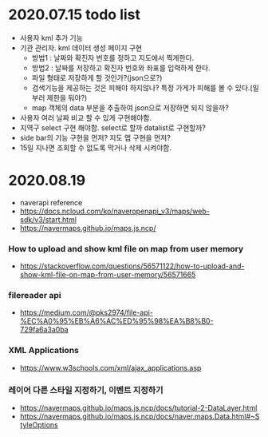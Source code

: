 # 2020.07.15 todo list
- 사용자 kml 추가 기능
- 기관 관리자. kml 데이터 생성 페이지 구현
    - 방법1 : 날짜와 확진자 번호를 정하고 지도에서 찍게한다.
    - 방법2 : 날짜를 저장하고 확진자 번호와 좌표를 입력하게 한다.
    - 파일 형태로 저장하게 할 것인가?(json으로?)
    - 검색기능을 제공하는 것은 피해야 하지않나? 특정 가게가 피해를 볼 수 있다.(일부러 제한을 둬야?)
    - map 객체의 data 부분을 추출하여 json으로 저장하면 되지 않을까?
- 사용자 여러 날짜 비교 할 수 있게 구현해야함.
- 지역구 select 구현 해야함. select로 할까 datalist로 구현할까?
- side bar의 기능 구현을 먼저? 지도 맵 구현을 먼저?
- 15일 지나면 조회할 수 없도록 막거나 삭제 시켜야함.

# 2020.08.19
- naverapi reference
- https://docs.ncloud.com/ko/naveropenapi_v3/maps/web-sdk/v3/start.html
- https://navermaps.github.io/maps.js.ncp/

### How to upload and show kml file on map from user memory
- https://stackoverflow.com/questions/56571122/how-to-upload-and-show-kml-file-on-map-from-user-memory/56571665

### filereader api
- https://medium.com/@pks2974/file-api-%EC%A0%95%EB%A6%AC%ED%95%98%EA%B8%B0-729fa6a3a0ba

### XML Applications
- https://www.w3schools.com/xml/ajax_applications.asp


### 레이어 다른 스타일 지정하기, 이벤트 지정하기
- https://navermaps.github.io/maps.js.ncp/docs/tutorial-2-DataLayer.html
- https://navermaps.github.io/maps.js.ncp/docs/naver.maps.Data.html#~StyleOptions